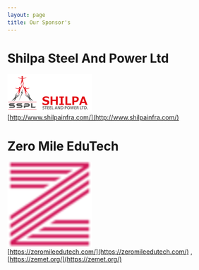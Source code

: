 ```yaml
---
layout: page
title: Our Sponsor's
---
```


# Shilpa Steel And Power Ltd
![Shilpa Infra](/img/2019/feb/shilpa-infra-192x192.png)<br />
[http://www.shilpainfra.com/](http://www.shilpainfra.com/)

# Zero Mile EduTech
![Zero Mile EduTech](/img/2019/feb/icon-192x192.png)<br />
[https://zeromileedutech.com/](https://zeromileedutech.com/) , [https://zemet.org/](https://zemet.org/)